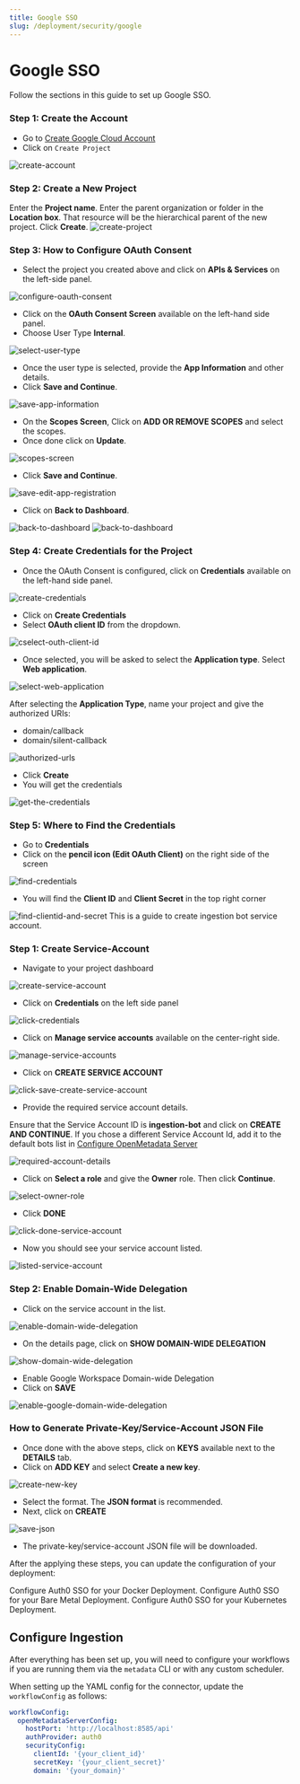 ```yaml
---
title: Google SSO
slug: /deployment/security/google
---
```


# Google SSO

Follow the sections in this guide to set up Google SSO.

<Collapse title="Create Server Credentials">

### Step 1: Create the Account
- Go to [Create Google Cloud Account](https://console.cloud.google.com/)
- Click on `Create Project`

<Image src="/images/deployment/security/google/create-account.png" alt="create-account" caption="Create a New Account"/>

### Step 2: Create a New Project
Enter the **Project name**.
Enter the parent organization or folder in the **Location box**. That resource will be the hierarchical parent of the new project.
Click **Create**.
<Image src="/images/deployment/security/google/create-project.png" alt="create-project" caption="Create a New Project"/>

### Step 3: How to Configure OAuth Consent
- Select the project you created above and click on **APIs & Services** on the left-side panel.
<Image src="/images/deployment/security/google/configure-oauth-consent.png" alt="configure-oauth-consent"/>

- Click on the **OAuth Consent Screen** available on the left-hand side panel.
- Choose User Type **Internal**.
<Image src="/images/deployment/security/google/select-user-type.png" alt="select-user-type"/>

- Once the user type is selected, provide the **App Information** and other details.
- Click **Save and Continue**.
<Image src="/images/deployment/security/google/save-app-information.png" alt="save-app-information"/>

- On the **Scopes Screen**, Click on **ADD OR REMOVE SCOPES** and select the scopes.
- Once done click on **Update**.
<Image src="/images/deployment/security/google/scopes-screen.png" alt="scopes-screen"/>

- Click **Save and Continue**.
<Image src="/images/deployment/security/google/save-edit-app-registration.png" alt="save-edit-app-registration"/>

- Click on **Back to Dashboard**.
<Image src="/images/deployment/security/google/back-to-dashboard.png" alt="back-to-dashboard"/>
<Image src="/images/deployment/security/google/back-to-dashboard-2.png" alt="back-to-dashboard"/>

### Step 4: Create Credentials for the Project
- Once the OAuth Consent is configured, click on **Credentials** available on the left-hand side panel.
<Image src="/images/deployment/security/google/create-credentials.png" alt="create-credentials"/>

- Click on **Create Credentials**
- Select **OAuth client ID** from the dropdown.
<Image src="/images/deployment/security/google/select-outh-client-id.png" alt="cselect-outh-client-id"/>

- Once selected, you will be asked to select the **Application type**. Select **Web application**.
<Image src="/images/deployment/security/google/select-web-application.png" alt="select-web-application"/>

After selecting the **Application Type**, name your project and give the authorized URIs:
  - domain/callback
  - domain/silent-callback
<Image src="/images/deployment/security/google/authorized-urls.png" alt="authorized-urls"/>

- Click **Create**
- You will get the credentials
<Image src="/images/deployment/security/google/get-the-credentials.png" alt="get-the-credentials"/>

### Step 5: Where to Find the Credentials
- Go to **Credentials**
- Click on the **pencil icon (Edit OAuth Client)** on the right side of the screen
<Image src="/images/deployment/security/google/find-credentials.png" alt="find-credentials"/>

- You will find the **Client ID** and **Client Secret** in the top right corner
<Image src="/images/deployment/security/google/find-clientid-and-secret.png" alt="find-clientid-and-secret"/>

</Collapse>

<Collapse title="Create Service Account">
This is a guide to create ingestion bot service account.

### Step 1: Create Service-Account
- Navigate to your project dashboard
<Image src="/images/deployment/security/google/create-service-account.png" alt="create-service-account"/>

- Click on **Credentials** on the left side panel
<Image src="/images/deployment/security/google/click-credentials.png" alt="click-credentials"/>

- Click on **Manage service accounts** available on the center-right side.
<Image src="/images/deployment/security/google/manage-service-accounts.png" alt="manage-service-accounts"/>

- Click on **CREATE SERVICE ACCOUNT**
<Image src="/images/deployment/security/google/click-save-create-service-account.png" alt="click-save-create-service-account"/>

- Provide the required service account details.

<Note>

Ensure that the Service Account ID is **ingestion-bot** and click on **CREATE AND CONTINUE**. If you chose a different Service Account Id, add it to the default bots list in [Configure OpenMetadata Server](https://github.com/StreamlineData/catalog/tree/3d53fa7c645ea55f846b06d0210ac63f8c38463f/docs/install/install/google-catalog-config.md)

</Note>
<Image src="/images/deployment/security/google/required-account-details.png" alt="required-account-details"/>

- Click on **Select a role** and give the **Owner** role. Then click **Continue**.
<Image src="/images/deployment/security/google/select-owner-role.png" alt="select-owner-role"/>


- Click **DONE**
<Image src="/images/deployment/security/google/click-done-service-account.png" alt="click-done-service-account"/>


- Now you should see your service account listed.
<Image src="/images/deployment/security/google/listed-service-account.png" alt="listed-service-account"/>


### Step 2: Enable Domain-Wide Delegation

- Click on the service account in the list.
<Image src="/images/deployment/security/google/enable-domain-wide-delegation.png" alt="enable-domain-wide-delegation"/>


- On the details page, click on **SHOW DOMAIN-WIDE DELEGATION**
<Image src="/images/deployment/security/google/show-domain-wide-delegation.png" alt="show-domain-wide-delegation"/>

- Enable Google Workspace Domain-wide Delegation
- Click on **SAVE**
<Image src="/images/deployment/security/google/enable-google-domain-wide-delegation.png" alt="enable-google-domain-wide-delegation"/>

### How to Generate Private-Key/Service-Account JSON File

- Once done with the above steps, click on **KEYS** available next to the **DETAILS** tab.
- Click on **ADD KEY** and select **Create a new key**.
<Image src="/images/deployment/security/google/create-new-key.png" alt="create-new-key"/>

- Select the format. The **JSON format** is recommended.
- Next, click on **CREATE**
<Image src="/images/deployment/security/google/save-json.png" alt="save-json"/>

- The private-key/service-account JSON file will be downloaded.

</Collapse>

After the applying these steps, you can update the configuration of your deployment:

<InlineCalloutContainer>
  <InlineCallout
    color="violet-70"
    icon="celebration"
    bold="Docker Security"
    href="/deployment/security/google/docker"
  >
    Configure Auth0 SSO for your Docker Deployment.
  </InlineCallout>
  <InlineCallout
    color="violet-70"
    icon="storage"
    bold="Bare Metal Security"
    href="/deployment/security/google/bare-metal"
  >
    Configure Auth0 SSO for your Bare Metal Deployment.
  </InlineCallout>
  <InlineCallout
    color="violet-70"
    icon="fit_screen"
    bold="Kubernetes Security"
    href="/deployment/security/google/kubernetes"
  >
    Configure Auth0 SSO for your Kubernetes Deployment.
  </InlineCallout>
</InlineCalloutContainer>

## Configure Ingestion

After everything has been set up, you will need to configure your workflows if you are running them via the
`metadata` CLI or with any custom scheduler.

When setting up the YAML config for the connector, update the `workflowConfig` as follows:

```yaml
workflowConfig:
  openMetadataServerConfig:
    hostPort: 'http://localhost:8585/api'
    authProvider: auth0
    securityConfig:
      clientId: '{your_client_id}'
      secretKey: '{your_client_secret}'
      domain: '{your_domain}'
```
